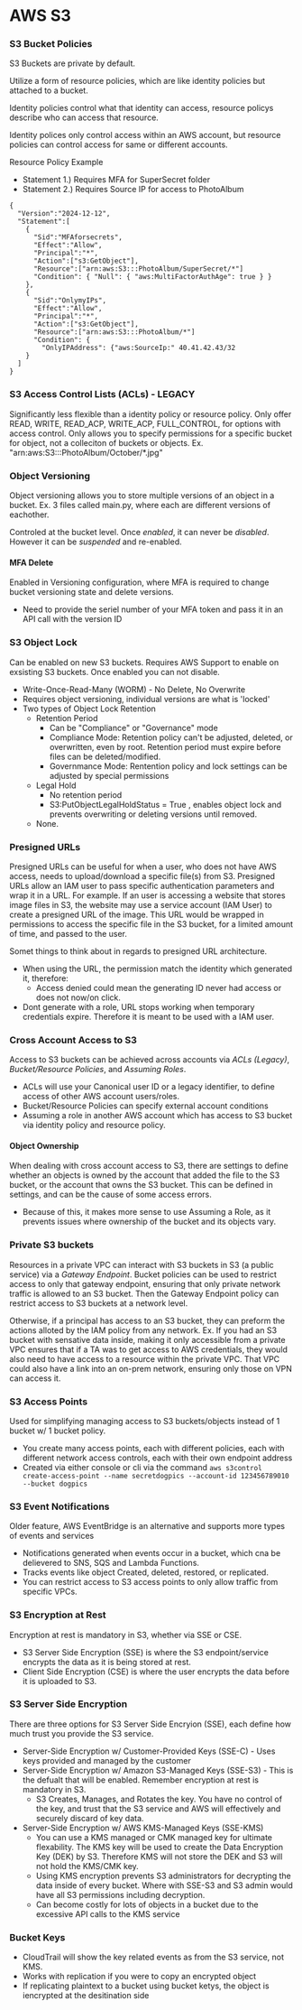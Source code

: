 # AWS S3


### S3 Bucket Policies
S3 Buckets are private by default.

Utilize a form of resource policies, which are like identity policies but attached to a bucket. 

Identity policies control what that identity can access, resource policys describe who can access that resource. 

Identity polices only control access within an AWS account, but resource policies can control access for same or different accounts. 

Resource Policy Example
- Statement 1.) Requires MFA for SuperSecret folder
- Statement 2.) Requires Source IP for access to PhotoAlbum
```
{
  "Version":"2024-12-12",
  "Statement":[
    {
      "Sid":"MFAforsecrets",
      "Effect":"Allow",
      "Principal":"*",
      "Action":["s3:GetObject"],
      "Resource":["arn:aws:S3:::PhotoAlbum/SuperSecret/*"]
      "Condition": { "Null": { "aws:MultiFactorAuthAge": true } }
    },
    {
      "Sid":"OnlymyIPs",
      "Effect":"Allow",
      "Principal":"*",
      "Action":["s3:GetObject"],
      "Resource":["arn:aws:S3:::PhotoAlbum/*"]
      "Condition": {
        "OnlyIPAddress": {"aws:SourceIp:" 40.41.42.43/32
    }
  ]
}
```

### S3 Access Control Lists (ACLs) - LEGACY

Significantly less flexible than a identity policy or resource policy. Only offer READ, WRITE, READ_ACP, WRITE_ACP, FULL_CONTROL, for options with access control. Only allows you to specify permissions for a specific bucket for object, not a colleciton of buckets or objects. Ex. "arn:aws:S3:::PhotoAlbum/October/*.jpg"


### Object Versioning
Object versioning allows you to store multiple versions of an object in a bucket. Ex. 3 files called main.py, where each are different versions of eachother. 

Controled at the bucket level. Once *enabled*, it can never be *disabled*. However it can be *suspended* and re-enabled. 

#### MFA Delete
Enabled in Versioning configuration, where MFA is required to change bucket versioning state and delete versions. 
- Need to provide the seriel number of your MFA token and pass it in an API call with the version ID

### S3 Object Lock

Can be enabled on new S3 buckets. Requires AWS Support to enable on exsisting S3 buckets. Once enabled you can not disable. 
- Write-Once-Read-Many (WORM) - No Delete, No Overwrite
- Requires object versioning, individual versions are what is 'locked'
- Two types of Object Lock Retention
  - Retention Period
    - Can be "Compliance" or "Governance" mode
    - Compliance Mode: Retention policy can't be adjusted, deleted, or overwritten, even by root. Retention period must expire before files can be deleted/modified.
    - Governmance Mode: Rentention policy and lock settings can be adjusted by special permissions
  - Legal Hold
    - No retention period
    - S3:PutObjectLegalHoldStatus = True , enables object lock and prevents overwriting or deleting versions until removed. 
  - None.


### Presigned URLs

Presigned URLs can be useful for when a user, who does not have AWS access, needs to upload/download a specific file(s) from S3. Presigned URLs allow an IAM user to pass specific authentication parameters and wrap it in a URL. For example. If an user is accessing a website that stores image files in S3, the website may use a service account (IAM User) to create a presigned URL of the image. This URL would be wrapped in permissions to access the specific file in the S3 bucket, for a limited amount of time, and passed to the user. 

Somet things to think about in regards to presigned URL architecture. 
- When using the URL, the permission match the identity which generated it, therefore:
  - Access denied could mean the generating ID never had access or does not now/on click.
- Dont generate with a role, URL stops working when temporary credentials expire. Therefore it is meant to be used with a IAM user.

### Cross Account Access to S3

Access to S3 buckets can be achieved across accounts via *ACLs (Legacy)*, *Bucket/Resource Policies*, and *Assuming Roles*.
- ACLs will use your Canonical user ID or a legacy identifier, to define access of other AWS account users/roles.
- Bucket/Resource Policies can specify external account conditions
- Assuming a role in another AWS account which has access to S3 bucket via identity policy and resource policy.

#### Object Ownership

When dealing with cross account access to S3, there are settings to define whether an objects is owned by the account that added the file to the S3 bucket, or the account that owns the S3 bucket. This can be defined in settings, and can be the cause of some access errors.
- Because of this, it makes more sense to use Assuming a Role, as it prevents issues where ownership of the bucket and its objects vary.

### Private S3 buckets
Resources in a private VPC can interact with S3 buckets in S3 (a public service) via a *Gateway Endpoint*. Bucket policies can be used to restrict access to only that gateway endpoint, ensuring that only private network traffic is allowed to an S3 bucket. Then the Gateway Endpoint policy can restrict access to S3 buckets at a network level. 

Otherwise, if a principal has access to an S3 bucket, they can preform the actions alloted by the IAM policy from any network. Ex. If you had an S3 bucket with sensative data inside, making it only accessible from a private VPC ensures that if a TA was to get access to AWS credentials, they would also need to have access to a resource within the private VPC. That VPC could also have a link into an on-prem network, ensuring only those on VPN can access it. 

### S3 Access Points
Used for simplifying managing access to S3 buckets/objects instead of 1 bucket w/ 1 bucket policy.
- You create many access points, each with different policies, each with different network access controls, each with their own endpoint address
- Created via either console or cli via the command ```aws s3control create-access-point --name secretdogpics --account-id 123456789010 --bucket dogpics```

### S3 Event Notifications
Older feature, AWS EventBridge is an alternative and supports more types of events and services
- Notifications generated when events occur in a bucket, which cna be delievered to SNS, SQS and Lambda Functions. 
- Tracks events like object Created, deleted, restored, or replicated. 
- You can restrict access to S3 access points to only allow traffic from specific VPCs. 


### S3 Encryption at Rest
Encryption at rest is mandatory in S3, whether via SSE or CSE.
- S3 Server Side Encryption (SSE) is where the S3 endpoint/service encrypts the data as it is being stored at rest. 
- Client Side Encryption (CSE) is where the user encrypts the data before it is uploaded to S3.
  
### S3 Server Side Encryption
There are three options for S3 Server Side Encryion (SSE), each define how much trust you provide the S3 service. 
- Server-Side Encryption w/ Customer-Provided Keys (SSE-C) - Uses keys provided and managed by the customer
- Server-Side Encryption w/ Amazon S3-Managed Keys (SSE-S3) - This is the defualt that will be enabled. Remember encryption at rest is mandatory in S3.
  - S3 Creates, Manages, and Rotates the key. You have no control of the key, and trust that the S3 service and AWS will effectively and securely discard of key data.
- Server-Side Encryption w/ AWS KMS-Managed Keys (SSE-KMS)
  - You can use a KMS managed or CMK managed key for ultimate flexability. The KMS key will be used to create the Data Encryption Key (DEK) by S3. Therefore KMS will not store the DEK and S3 will not hold the KMS/CMK key.
  - Using KMS encryption prevents S3 administrators for decrypting the data inside of every bucket. Where with SSE-S3 and S3 admin would have all S3 permissions including decryption.
  - Can become costly for lots of objects in a bucket due to the excessive API calls to the KMS service


### Bucket Keys
- CloudTrail will show the key related events as from the S3 service, not KMS.
- Works with replication if you were to copy an encrypted object
- If replicating plaintext to a bucket using bucket ketys, the object is iencrypted at the desitination side
